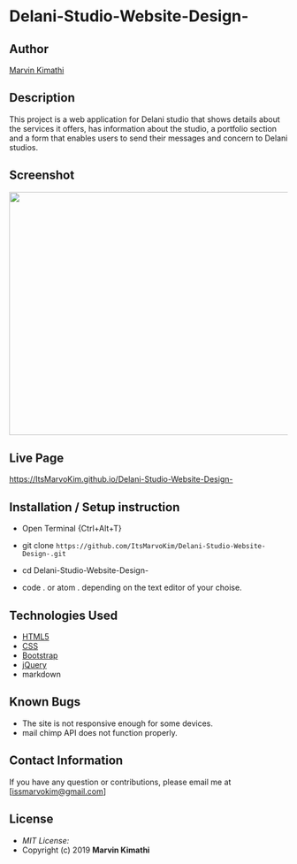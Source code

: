 # Delani-Studio-Website-Design-

## Author

[Marvin Kimathi](https://github.com/ItsMarvoKim)

## Description

This project is a web application for Delani studio that shows details about the services it offers, has information about the studio, a portfolio section and a form that enables users to send their messages and concern to Delani studios. 

## Screenshot
<img src="https://raw.githubusercontent.com/ItsMarvoKim/Delani-Studio-Website-Design-/master/images/delanihome.png" width="900px" height="440px">

## Live Page 
https://ItsMarvoKim.github.io/Delani-Studio-Website-Design- 


## Installation / Setup instruction
* Open Terminal {Ctrl+Alt+T}

* git clone ```https://github.com/ItsMarvoKim/Delani-Studio-Website-Design-.git```

* cd Delani-Studio-Website-Design-

* code . or atom . depending on the text editor of your choise.

## Technologies Used

* [HTML5](https://github.com/topics/html5)
* [CSS](https://github.com/topics/css3)
* [Bootstrap](https://github.com/topics/bootstrap)
* [jQuery](https://github.com/topics/javascript)
* markdown


## Known Bugs
* The site is not responsive enough for some devices. 
* mail chimp API does not function properly.

## Contact Information 

If you have any question or contributions, please email me at [issmarvokim@gmail.com]

## License
* *MIT License:*
* Copyright (c) 2019 **Marvin Kimathi**
